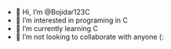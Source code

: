 - 👋 Hi, I’m @Bojidar123C
- 👀 I’m interested in programing in C
- 🌱 I’m currently learning C
- 💞️ I’m not looking to collaborate with anyone (:


<!---
Bojidar123C/Bojidar123C is a ✨ special ✨ repository because its `README.md` (this file) appears on your GitHub profile.
You can click the Preview link to take a look at your changes.
--->
